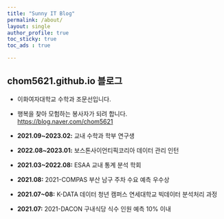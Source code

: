 ```yaml
---
title: "Sunny IT Blog"
permalink: /about/
layout: single
author_profile: true
toc_sticky: true
toc_ads : true

---
```




## chom5621.github.io 블로그

* 이화여자대학교 수학과 조문선입니다.
* 행복을 찾아 모험하는 봉사자가 되려 합니다. <https://blog.naver.com/chom5621>

* **2021.09~2023.02:** 교내 수학과 학부 연구생
* **2022.08~2023.01:** 보스톤사이언티픽코리아 데이터 관리 인턴
* **2021.03~2022.08:** ESAA 교내 통계 분석 학회
* **2021.08:** 2021-COMPAS 부산 남구 주차 수요 예측 우수상
* **2021.07~08:** K-DATA 데이터 청년 캠퍼스 연세대학교 빅데이터 분석처리 과정
* **2021.07:** 2021-DACON 구내식당 식수 인원 예측 10% 이내

